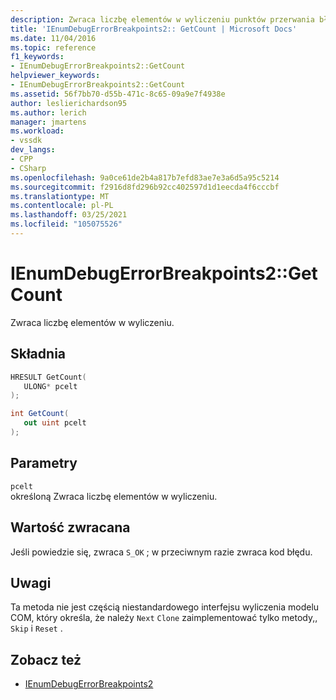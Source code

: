 ```yaml
---
description: Zwraca liczbę elementów w wyliczeniu punktów przerwania błędu.
title: 'IEnumDebugErrorBreakpoints2:: GetCount | Microsoft Docs'
ms.date: 11/04/2016
ms.topic: reference
f1_keywords:
- IEnumDebugErrorBreakpoints2::GetCount
helpviewer_keywords:
- IEnumDebugErrorBreakpoints2::GetCount
ms.assetid: 56f7bb70-d55b-471c-8c65-09a9e7f4938e
author: leslierichardson95
ms.author: lerich
manager: jmartens
ms.workload:
- vssdk
dev_langs:
- CPP
- CSharp
ms.openlocfilehash: 9a0ce61de2b4a817b7efd83ae7e3a6d5a95c5214
ms.sourcegitcommit: f2916d8fd296b92cc402597d1d1eecda4f6cccbf
ms.translationtype: MT
ms.contentlocale: pl-PL
ms.lasthandoff: 03/25/2021
ms.locfileid: "105075526"
---
```

# <a name="ienumdebugerrorbreakpoints2getcount"></a>IEnumDebugErrorBreakpoints2::GetCount
Zwraca liczbę elementów w wyliczeniu.

## <a name="syntax"></a>Składnia

```cpp
HRESULT GetCount(
   ULONG* pcelt
);
```

```csharp
int GetCount(
   out uint pcelt
);
```

## <a name="parameters"></a>Parametry
`pcelt`\
określoną Zwraca liczbę elementów w wyliczeniu.

## <a name="return-value"></a>Wartość zwracana
 Jeśli powiedzie się, zwraca `S_OK` ; w przeciwnym razie zwraca kod błędu.

## <a name="remarks"></a>Uwagi
 Ta metoda nie jest częścią niestandardowego interfejsu wyliczenia modelu COM, który określa, że należy `Next` `Clone` zaimplementować tylko metody,, `Skip` i `Reset` .

## <a name="see-also"></a>Zobacz też
- [IEnumDebugErrorBreakpoints2](../../../extensibility/debugger/reference/ienumdebugerrorbreakpoints2.md)

